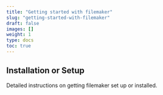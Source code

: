 ```yaml
---
title: "Getting started with filemaker"
slug: "getting-started-with-filemaker"
draft: false
images: []
weight: 1
type: docs
toc: true
---
```


## Installation or Setup
Detailed instructions on getting filemaker set up or installed.


